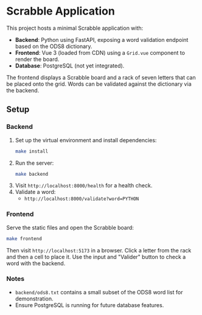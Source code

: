 # Scrabble Application

This project hosts a minimal Scrabble application with:

- **Backend**: Python using FastAPI, exposing a word validation endpoint based on the ODS8 dictionary.
- **Frontend**: Vue 3 (loaded from CDN) using a `Grid.vue` component to render the board.
- **Database**: PostgreSQL (not yet integrated).

The frontend displays a Scrabble board and a rack of seven letters that can be placed onto the grid. Words can be validated against the dictionary via the backend.

## Setup

### Backend
1. Set up the virtual environment and install dependencies:
   ```bash
   make install
   ```
2. Run the server:
   ```bash
   make backend
   ```
3. Visit `http://localhost:8000/health` for a health check.
4. Validate a word:
   - `http://localhost:8000/validate?word=PYTHON`

### Frontend
Serve the static files and open the Scrabble board:
```bash
make frontend
```
Then visit `http://localhost:5173` in a browser. Click a letter from the rack and then a cell to place it. Use the input and "Valider" button to check a word with the backend.

### Notes
- `backend/ods8.txt` contains a small subset of the ODS8 word list for demonstration.
- Ensure PostgreSQL is running for future database features.
